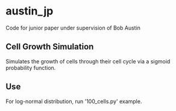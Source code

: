 # austin_jp
Code for junior paper under supervision of Bob Austin

## Cell Growth Simulation
Simulates the growth of cells through their cell cycle via a sigmoid probability function. 

## Use
For log-normal distribution, run '100_cells.py' example.
